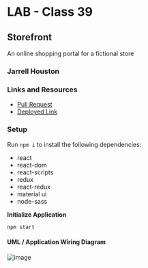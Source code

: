 # LAB - Class 39

## Storefront

An online shopping portal for a fictional store

### Jarrell Houston

### Links and Resources

- [Pull Request](https://github.com/Jarrell28/storefront/pull/4)
- [Deployed Link](https://60beaf153c34fe5ebaa3a29b--eager-mayer-021b05.netlify.app/)

### Setup

Run ``` npm i ``` to install the following dependencies:

 - react
 - react-dom
 - react-scripts
 - redux
 - react-redux
 - material ui
 - node-sass
 
 **Initialize Application**

``` npm start ```
 

#### UML / Application Wiring Diagram

![image](https://user-images.githubusercontent.com/33704616/121919206-65ff7f00-ccfc-11eb-9858-b97602fe7603.png)


